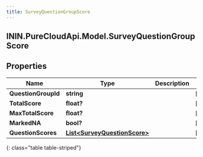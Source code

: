 ```yaml
---
title: SurveyQuestionGroupScore
---
```

## ININ.PureCloudApi.Model.SurveyQuestionGroupScore

## Properties

|Name | Type | Description | Notes|
|------------ | ------------- | ------------- | -------------|
| **QuestionGroupId** | **string** |  | [optional] |
| **TotalScore** | **float?** |  | [optional] |
| **MaxTotalScore** | **float?** |  | [optional] |
| **MarkedNA** | **bool?** |  | [optional] |
| **QuestionScores** | [**List&lt;SurveyQuestionScore&gt;**](SurveyQuestionScore.html) |  | [optional] |
{: class="table table-striped"}


